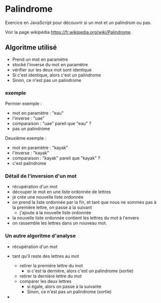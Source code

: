 # Palindrome

Exercice en JavaScript pour découvrir si un mot et un palindrom ou pas.

Voir la page wikipédia https://fr.wikipedia.org/wiki/Palindrome.

## Algoritme utilisé

- Prend un mot en paramètre
- stocké l'inverse du mot en paramètre
- vérifier sur les deux mot sont identique
- Si c'est identique, alors c'est un palindrome
- Sinon, ce n'est pas un palindrome

### exemple

Permier exemple :

- mot en paramètre : "eau"
- l'inverse : "uae"
- comparaison : "uae" pareil que "eau" ?
- pas un palindrome

Deuxième exemple :

- mot en paramètre : "kayak"
- l'inverse : "kayak"
- comparaison : "kayak" pareil que "kayak" ?
- c'est palindrome

### Détail de l'inversion d'un mot

- récupération d'un mot
- découper le mot en une liste ordonnée de lettres 
- je crée une nouvelle liste ordonnée 
- on prend la liste ordonnée par la fin, et tant que nous ne sommes pas à la première lettre, on passe à la suivant
    - j'ajoute à la nouvelle liste ordonnée
- la nouvelle liste ordonnée contient les lettres du mot à l'envers
- on rassemble les lettres dans un nouveau mot.  

### Un autre algoritme d'analyse

- récupération d'un mot

- tant qu'il reste des lettres au mot
    - retirer la première lettre du mot
        - si c'est la dernière, alors c'est un palindrome (sortie)
    - retirer la dernière lettre du mot
    - comparer les deux lettres
        - si égale, alors on passe à la suivante
        - Sinon, ce n'est pas un palindrome (sortie)

- 